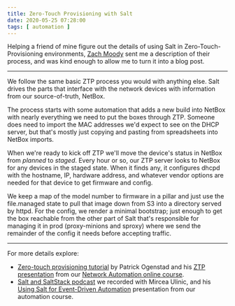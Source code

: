 ```yaml
---
title: Zero-Touch Provisioning with Salt
date: 2020-05-25 07:28:00
tags: [ automation ]
---
```

Helping a friend of mine figure out the details of using Salt in Zero-Touch-Provisioning environments, [Zach Moody](https://www.linkedin.com/in/zachmoody/) sent me a description of their process, and was kind enough to allow me to turn it into a blog post.
- - -
We follow the same basic ZTP process you would with anything else. Salt drives the parts that interface with the network devices with information from our source-of-truth, NetBox.
<!--more-->
The process starts with some automation that adds a new build into NetBox with nearly everything we need to put the boxes through ZTP. Someone does need to import the MAC addresses we'd expect to see on the DHCP server, but that's mostly just copying and pasting from spreadsheets into NetBox imports. 

When we're ready to kick off ZTP we'll move the device's status in NetBox from _planned_ to _staged_. Every hour or so, our ZTP server looks to NetBox for any devices in the staged state. When it finds any, it configures dhcpd with the hostname, IP, hardware address, and whatever vendor options are needed for that device to get firmware and config. 

We keep a map of the model number to firmware in a pillar and just use the file.managed state to pull that image down from S3 into a directory served by httpd. For the config, we render a minimal bootstrap; just enough to get the box reachable from the other part of Salt that's responsible for managing it in prod (proxy-minions and sproxy) where we send the remainder of the config it needs before accepting traffic.
- - -
For more details explore:

* [Zero-touch provisioning tutorial](https://networklore.com/ztp-tutorial/) by Patrick Ogenstad and his [ZTP presentation](https://my.ipspace.net/bin/list?id=NetAutSol&module=4#M4S3B) from our [Network Automation online course](https://www.ipspace.net/Building_Network_Automation_Solutions).
* [Salt and SaltStack podcast](/2017/04/salt-and-saltstack-on-software-gone-wild/) we recorded with Mircea Ulinic, and his [Using Salt for Event-Driven Automation](https://my.ipspace.net/bin/list?id=NetAutSol&module=8#M8S2) presentation from our automation course.
